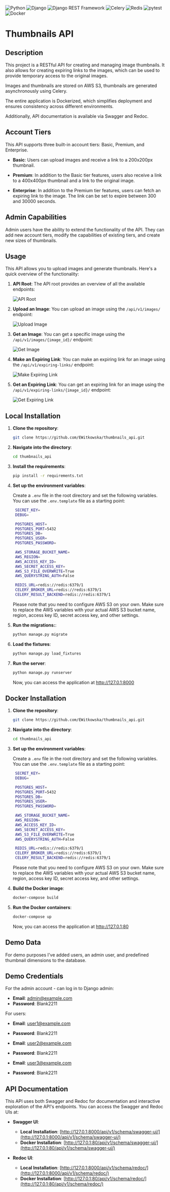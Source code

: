 ![Python](https://img.shields.io/badge/-Python-3776AB?style=flat-square&logo=python&logoColor=white)
![Django](https://img.shields.io/badge/-Django-092E20?style=flat-square&logo=django&logoColor=white)
![Django REST Framework](https://img.shields.io/badge/-Django%20REST%20Framework-092E20?style=flat-square&logo=django&logoColor=white)
![Celery](https://img.shields.io/badge/-Celery-37814A?style=flat-square&logo=celery&logoColor=white)
![Redis](https://img.shields.io/badge/-Redis-DC382D?style=flat-square&logo=redis&logoColor=white)
![pytest](https://img.shields.io/badge/-pytest-0A9EDC?style=flat-square&logo=pytest&logoColor=white)
![Docker](https://img.shields.io/badge/-Docker-2496ED?style=flat-square&logo=docker&logoColor=white)

# Thumbnails API

## Description

This project is a RESTful API for creating and managing image thumbnails. It also allows for creating expiring links to the images, which can be used to provide temporary access to the original images.

Images and thumbnails are stored on AWS S3, thumbnails are generated asynchronously using Celery.

The entire application is Dockerized, which simplifies deployment and ensures consistency across different environments.

Additionally, API documentation is available via Swagger and Redoc.

## Account Tiers

This API supports three built-in account tiers: Basic, Premium, and Enterprise.

- **Basic**: Users can upload images and receive a link to a 200x200px thumbnail.

- **Premium**: In addition to the Basic tier features, users also receive a link to a 400x400px thumbnail and a link to the original image.

- **Enterprise**: In addition to the Premium tier features, users can fetch an expiring link to the image. The link can be set to expire between 300 and 30000 seconds.

## Admin Capabilities

Admin users have the ability to extend the functionality of the API. They can add new account tiers, modify the capabilities of existing tiers, and create new sizes of thumbnails.

## Usage

This API allows you to upload images and generate thumbnails. Here's a quick overview of the functionality:

1. **API Root**: The API root provides an overview of all the available endpoints:

   ![API Root](assets/api-root.png)

2. **Upload an Image**: You can upload an image using the `/api/v1/images/` endpoint:

   ![Upload Image](assets/upload-image.png)

3. **Get an Image**: You can get a specific image using the `/api/v1/images/{image_id}/` endpoint:

   ![Get Image](assets/get-image.png)

4. **Make an Expiring Link**: You can make an expiring link for an image using the `/api/v1/expiring-links/` endpoint:

   ![Make Expiring Link](assets/make-expiring-link.png)

5. **Get an Expiring Link**: You can get an expiring link for an image using the `/api/v1/expiring-links/{image_id}/` endpoint:

   ![Get Expiring Link](assets/get-expiring-link.png)

## Local Installation

1. **Clone the repository**:

   ```bash
   git clone https://github.com/EWitkowska/thumbnails_api.git

   ```

2. **Navigate into the directory**:

   ```bash
   cd thumbnails_api

   ```

3. **Install the requirements**:

   ```bash
   pip install -r requirements.txt

   ```

4. **Set up the environment variables**:

   Create a `.env` file in the root directory and set the following variables.
   You can use the `.env.template` file as a starting point:

   ```bash
    SECRET_KEY=
    DEBUG=

    POSTGRES_HOST=
    POSTGRES_PORT=5432
    POSTGRES_DB=
    POSTGRES_USER=
    POSTGRES_PASSWORD=

    AWS_STORAGE_BUCKET_NAME=
    AWS_REGION=
    AWS_ACCESS_KEY_ID=
    AWS_SECRET_ACCESS_KEY=
    AWS_S3_FILE_OVERWRITE=True
    AWS_QUERYSTRING_AUTH=False

    REDIS_URL=redis://redis:6379/1
    CELERY_BROKER_URL=redis://redis:6379/1
    CELERY_RESULT_BACKEND=redis://redis:6379/1
   ```

   Please note that you need to configure AWS S3 on your own. Make sure to replace the AWS variables with your actual AWS S3 bucket name, region, access key ID, secret access key, and other settings.

5. **Run the migrations:**:

   ```bash
   python manage.py migrate

   ```

6. **Load the fixtures**:

   ```bash
   python manage.py load_fixtures

   ```

7. **Run the server**:

   ```bash
   python manage.py runserver
   ```

   Now, you can access the application at http://127.0.1:8000

## Docker Installation

1. **Clone the repository**:

   ```bash
   git clone https://github.com/EWitkowska/thumbnails_api.git
   ```

2. **Navigate into the directory**:

   ```bash
   cd thumbnails_api
   ```

3. **Set up the environment variables**:

   Create a `.env` file in the root directory and set the following variables.
   You can use the `.env.template` file as a starting point:

   ```bash
    SECRET_KEY=
    DEBUG=

    POSTGRES_HOST=
    POSTGRES_PORT=5432
    POSTGRES_DB=
    POSTGRES_USER=
    POSTGRES_PASSWORD=

    AWS_STORAGE_BUCKET_NAME=
    AWS_REGION=
    AWS_ACCESS_KEY_ID=
    AWS_SECRET_ACCESS_KEY=
    AWS_S3_FILE_OVERWRITE=True
    AWS_QUERYSTRING_AUTH=False

    REDIS_URL=redis://redis:6379/1
    CELERY_BROKER_URL=redis://redis:6379/1
    CELERY_RESULT_BACKEND=redis://redis:6379/1
   ```

   Please note that you need to configure AWS S3 on your own. Make sure to replace the AWS variables with your actual AWS S3 bucket name, region, access key ID, secret access key, and other settings.

4. **Build the Docker image**:

   ```bash
   docker-compose build
   ```

5. **Run the Docker containers**:

   ```bash
   docker-compose up
   ```

   Now, you can access the application at http://127.0.1:80

## Demo Data

For demo purposes I've added users, an admin user, and predefined thumbnail dimensions to the database.

## Demo Credentials

For the admin account - can log in to Django admin:

- **Email**: admin@example.com
- **Password**: Blank2211

For users:

- **Email**: user1@example.com
- **Password**: Blank2211

- **Email**: user2@example.com
- **Password**: Blank2211

- **Email**: user3@example.com
- **Password**: Blank2211

## API Documentation

This API uses both Swagger and Redoc for documentation and interactive exploration of the API's endpoints. You can access the Swagger and Redoc UIs at:

- **Swagger UI**:

  - **Local Installation**: [http://127.0.1:8000/api/v1/schema/swagger-ui/](http://127.0.1:8000/api/v1/schema/swagger-ui/)
  - **Docker Installation**: [http://127.0.1:80/api/v1/schema/swagger-ui/](http://127.0.1:80/api/v1/schema/swagger-ui/)

- **Redoc UI**:
  - **Local Installation**: [http://127.0.1:8000/api/v1/schema/redoc/](http://127.0.1:8000/api/v1/schema/redoc/)
  - **Docker Installation**: [http://127.0.1:80/api/v1/schema/redoc/](http://127.0.1:80/api/v1/schema/redoc/)
